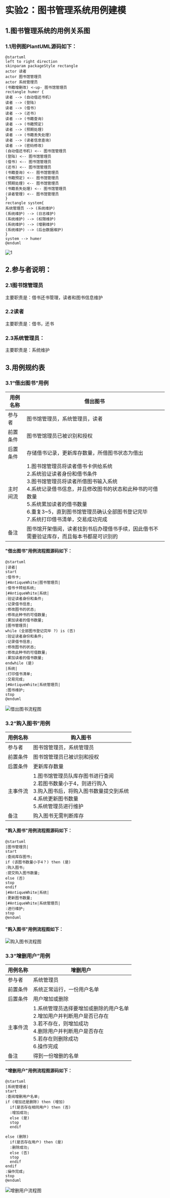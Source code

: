 # 实验2：图书管理系统用例建模

## 1.图书管理系统的用例关系图

### 1.1用例图PlantUML源码如下：

```
@startuml
left to right direction
skinparam packageStyle rectangle
actor 读者
actor 图书馆管理员
actor 系统管理员
(书籍增删改) <-up- 图书馆管理员
rectangle humer {
读者 --> (自动借还书机)
读者 --> (登陆)
读者 --> (借书)
读者 --> (还书)
读者 --> (书籍查询)
读者 --> (书籍预定)
读者 --> (预期处理)
读者 --> (书籍丢失处理)
读者 --> (读者信息查询)
读者 --> (密码修改)
(自动借还书机) <-- 图书馆管理员
(登陆) <-- 图书馆管理员
(借书) <-- 图书馆管理员
(还书) <-- 图书馆管理员
(书籍查询) <-- 图书馆管理员
(书籍预定) <-- 图书馆管理员
(预期处理) <-- 图书馆管理员
(书籍丢失处理) <-- 图书馆管理员
(读者管理) <-- 图书馆管理员
}
rectangle system{
系统管理员 --> (系统维护)
(系统维护) --> (日志维护)
(系统维护) --> (权限维护)
(系统维护) --> (增删维护)
(系统维护) --> (后台数据维护)
}
system --> humer
@enduml
```

![1](.\1.png)

## 2.参与者说明：

### 2.1图书馆管理员

主要职责是：借书还书管理，读者和图书信息维护

### 2.2读者

主要职责是：借书，还书

### 2.3系统管理员：

主要职责是：系统维护



## 3.用例规约表

### 3.1“借出图书”用例

| 用例名称 | 借出图书                                                     |
| -------- | ------------------------------------------------------------ |
| 参与者   | 图书馆管理员，系统管理员，读者                               |
| 前置条件 | 图书管馆理员已被识别和授权                                   |
| 后置条件 | 存储借书记录，更新库存数量，所借图书状态为借出               |
| 主时间流 | 1.图书馆管理员将读者借书卡供给系统<br />2.系统验证读者身份和借书条件<br />3.图书馆管理员将读者所借图书输入系统<br />4.系统记录借书信息，并且修改图书的状态和此种书的可借数量<br />5.系统累加读者的借书数量<br />6.重复3~5，直到图书馆管理员确认全部图书登记完毕<br />7.系统打印借书清单，交易成功完成 |
| 备注     | 图书馆开架借阅，读者找到书后办理借书手续，因此借书不需要验证库存，而且每本书都是可识别的 |

#### "借出图书"用例流程图源码如下：

```
@startuml
|读者|
start
:借书卡;
|#AntiqueWhite|图书管理员|
:借书卡转给系统;
|#AntiqueWhite|系统|
:验证读者身份和条件;
:记录借书信息;
:修改图书的状态;
:修改此种书的可借数量;
:累加读者的借书数量;
|图书管理员|
while (全部图书登记完毕 ?) is (否)
:验证读者身份和条件;
:记录借书信息;
:修改图书的状态;
:修改此种书的可借数量;
:累加读者的借书数量;
endwhile (是)
|系统|
:打印借书清单;
:交易完成;
|#AntiqueWhite|系统管理员|
:图书维护;
stop
@enduml
```

![借出图书流程图](.\借出图书流程图.png)

### 3.2“购入图书”用例

| 用例名称 | 购入图书                                                     |
| -------- | ------------------------------------------------------------ |
| 参与者   | 图书馆管理员，系统管理员                                     |
| 前置条件 | 图书馆管理员已被识别和授权                                   |
| 后置条件 | 更新库存数量                                                 |
| 主事件流 | 1.图书馆管理员队库存图书进行查阅<br />2.若图书数量小于4，则进行购入<br />3.购入图书后，将购入图书数量提交到系统<br />4.系统更新图书数量<br />5.系统管理员进行维护 |
| 备注     | 购入图书无需判断库存                                         |

#### "购入图书"用例流程图源码如下：

```
@startuml
|图书管理员|
start
:查阅库存图书;
if (该图书数量小于4？) then (是)
:购入图书;
:提交购入图书数量;
else (否)
stop
endif
|#AntiqueWhite|系统|
:更新图书数量;
|#AntiqueWhite|系统管理员|
:进行维护;
stop
@enduml
```

#### "购入图书"用例流程图如下：

![购入图书流程图](.\购入图书流程图.png)

### 3.3“增删用户”用例

| 用例名称 | 增删用户                                                     |
| -------- | ------------------------------------------------------------ |
| 参与者   | 系统管理员                                                   |
| 前置条件 | 系统正常运行，一份用户名单                                   |
| 后置条件 | 用户增加或删除                                               |
| 主事件流 | 1.系统管理员选择要增加或删除的用户名单<br />2.增加用户并判断用户是否已存在<br />3.若不存在，则增加成功<br />4.删除用户并判断用户是否存在<br />5.若存在则删除成功<br />6.操作完成 |
| 备注     | 得到一份增删的名单                                           |

#### "增删用户"用例流程图源码如下：

```
@startuml
|系统管理者|
start
:查阅增删用户名单;
if (增加还是删除) then (增加)
  if(是否存在相同用户) then (否)
  :增加成功;
  else (是)
  stop
  endif

else (删除) 
  if(是否存在用户) then (是)
  :删除成功;
  else (否)
  stop
  endif
endif
:操作完成;
stop
@enduml
```

![增删用户流程图](.\增删用户流程图.png)